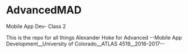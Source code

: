 # AdvancedMAD
Mobile App Dev- Class 2

This is the repo for all things Alexander Hoke for Advanced --Mobile App Development__University of Colorado__ATLAS 4519__2016-2017--
